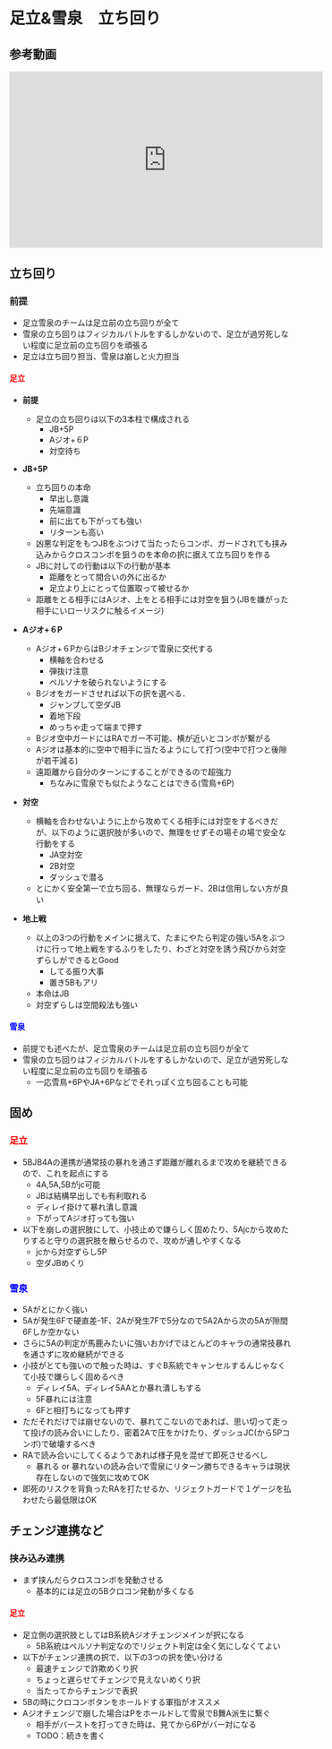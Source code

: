 # 足立&雪泉　立ち回り

## 参考動画

<iframe width="560" height="315" src="https://www.youtube.com/embed/r50RY49fC_Y" frameborder="0" allow="accelerometer; autoplay; clipboard-write; encrypted-media; gyroscope; picture-in-picture" allowfullscreen></iframe>

## **立ち回り**

### 前提

- 足立雪泉のチームは足立前の立ち回りが全て
- 雪泉の立ち回りはフィジカルバトルをするしかないので、足立が過労死しない程度に足立前の立ち回りを頑張る
- 足立は立ち回り担当、雪泉は崩しと火力担当

#### <span style="color: red; ">足立</span>

- **前提**
    - 足立の立ち回りは以下の3本柱で構成される
        - JB+5P
        - Aジオ+６P
        - 対空待ち  

- **JB+5P**
    - 立ち回りの本命
        - 早出し意識
        - 先端意識
        - 前に出ても下がっても強い
        - リターンも高い 
    - 凶悪な判定をもつJBをぶつけて当たったらコンボ、ガードされても挟み込みからクロスコンボを狙うのを本命の択に据えて立ち回りを作る
    - JBに対しての行動は以下の行動が基本
        - 距離をとって間合いの外に出るか
        - 足立より上にとって位置取って被せるか
    - 距離をとる相手にはAジオ、上をとる相手には対空を狙う(JBを嫌がった相手にいローリスクに触るイメージ)

- **Aジオ+６P**
    - Aジオ+６PからはBジオチェンジで雪泉に交代する
        - 横軸を合わせる
        - 弾抜け注意
        - ペルソナを破られないようにする
    - Bジオをガードさせれば以下の択を選べる．
        - ジャンプして空ダJB
        - 着地下段
        - めっちゃ走って端まで押す
    - Bジオ空中ガードにはRAでガー不可能、横が近いとコンボが繋がる
    - Aジオは基本的に空中で相手に当たるようにして打つ(空中で打つと後隙が若干減る)
    - 遠距離から自分のターンにすることができるので超強力
        - ちなみに雪泉でも似たようなことはできる(雪鳥+6P)
  

- **対空**
    - 横軸を合わせないように上から攻めてくる相手には対空をするべきだが、以下のように選択肢が多いので、無理をせずその場その場で安全な行動をする
        -  JA空対空
        -  2B対空
        -  ダッシュで潜る
    - とにかく安全第一で立ち回る、無理ならガード、2Bは信用しない方が良い

- **地上戦**
    - 以上の3つの行動をメインに据えて、たまにやたら判定の強い5Aをぶつけに行って地上戦をするふりをしたり、わざと対空を誘う飛びから対空ずらしができるとGood
        - してる振り大事
        - 置き5Bもアリ
    - 本命はJB
    - 対空ずらしは空間殺法も強い

#### <span style="color: blue; ">雪泉</span>

- 前提でも述べたが、足立雪泉のチームは足立前の立ち回りが全て
- 雪泉の立ち回りはフィジカルバトルをするしかないので、足立が過労死しない程度に足立前の立ち回りを頑張る
    - 一応雪鳥+6PやJA+6Pなどでそれっぽく立ち回ることも可能

## **固め**

### <span style="color: red; ">足立</span>

- 5BJB4Aの連携が通常技の暴れを通さず距離が離れるまで攻めを継続できるので、これを起点にする
    - 4A,5A,5Bがjc可能
    - JBは結構早出しでも有利取れる
    - ディレイ掛けて暴れ潰し意識
    - 下がってAジオ打っても強い
- 以下を崩しの選択肢にして、小技止めで嫌らしく固めたり、5Ajcから攻めたりすると守りの選択肢を散らせるので、攻めが通しやすくなる
    - jcから対空ずらし5P
    - 空ダJBめくり 

### <span style="color: blue; ">雪泉</span>

- 5Aがとにかく強い
- 5Aが発生6Fで硬直差-1F、2Aが発生7Fで5分なので5A2Aから次の5Aが隙間6Fしか空かない
- さらに5Aの判定が馬鹿みたいに強いおかげでほとんどのキャラの通常技暴れを通さずに攻め継続ができる
- 小技がとても強いので触った時は、すぐB系統でキャンセルするんじゃなくて小技で嫌らしく固めるべき
    - ディレイ5A、ディレイ5AAとか暴れ潰しもする
    - 5F暴れには注意
    - 6Fと相打ちになっても押す
- ただそれだけでは崩せないので、暴れてこないのであれば、思い切って走って投げの読み合いにしたり、密着2Aで圧をかけたり、ダッシュJC(から5Pコンボ)で破壊するべき
- RAで読み合いにしてくるようであれば様子見を混ぜて即死させるべし
    - 暴れる or 暴れないの読み合いで雪泉にリターン勝ちできるキャラは現状存在しないので強気に攻めてOK 
- 即死のリスクを背負ったRAを打たせるか、リジェクトガードで１ゲージを払わせたら最低限はOK

## **チェンジ連携など**

### **挟み込み連携**

- まず挟んだらクロスコンボを発動させる
    - 基本的には足立の5Bクロコン発動が多くなる

#### <span style="color: red; ">足立</span>

- 足立側の選択肢としてはB系統Aジオチェンジメインが択になる
    - 5B系統はペルソナ判定なのでリジェクト判定は全く気にしなくてよい
- 以下がチェンジ連携の択で、以下の3つの択を使い分ける
    - 最速チェンジで詐欺めくり択
    - ちょっと遅らせてチェンジで見えないめくり択
    - 当たってからチェンジで表択 
- 5Bの時にクロコンボタンをホールドする軍指がオススメ
- Aジオチェンジで崩した場合はPをホールドして雪泉でB舞A派生に繋ぐ
    - 相手がバーストを打ってきた時は、見てから6Pがバー対になる
    - TODO：続きを書く